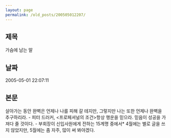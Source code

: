 ```yaml
---
layout: page
permalink: /old_posts/200505012207/
---
```


## 제목
가슴에 남는 말

## 날짜
2005-05-01 22:07:11

## 본문
살아가는 동안 완벽은 언제나 나를 피해 갈 테지만, 그렇지만 나는 또한 언제나 완벽을 추구하리라. - 피터 드러커, <프로페셔널의 조건>항상 행운을 믿으라. 믿음이 성공을 가져다 줄 것이다. - 부회장이 신입사원에게 전하는 15계명 중에서* 4월에는 별로 글을 쓰지 않았지만, 5월에는 좀 자주, 많이 써 봐야겠다.